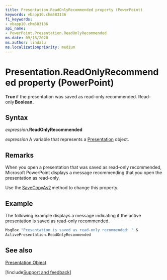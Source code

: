 ```yaml
---
title: Presentation.ReadOnlyRecommended property (PowerPoint)
keywords: vbapp10.chm583136
f1_keywords:
- vbapp10.chm583136
api_name:
- PowerPoint.Presentation.ReadOnlyRecommended
ms.date: 09/18/2020
ms.author: lindalu
ms.localizationpriority: medium
---
```



# Presentation.ReadOnlyRecommended property (PowerPoint)

**True** if the presentation was saved as read-only recommended. Read-only **Boolean.**

## Syntax

_expression_.**ReadOnlyRecommended**

_expression_ A variable that represents a [Presentation](PowerPoint.Presentation.md) object.

## Remarks

When you open a presentation that was saved as read-only recommended, Microsoft PowerPoint displays a message recommending that you open the presentation as read-only.

Use the [SaveCopyAs2](PowerPoint.Presentation.SaveCopyAs2.md) method to change this property.

## Example

The following example displays a message indicating if the active presentation is saved as read-only recommended.

```vb
MsgBox "Presentation is saved as read-only recommended: " &
ActivePresentation.ReadOnlyRecommended
```

## See also

[Presentation Object](PowerPoint.Presentation.md)

[!include[Support and feedback](~/includes/feedback-boilerplate.md)]